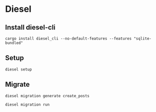 # Diesel

## Install diesel-cli
```
cargo install diesel_cli --no-default-features --features "sqlite-bundled"
```

## Setup
```
diesel setup
```

## Migrate
```
diesel migration generate create_posts
```

```
diesel migration run
```
